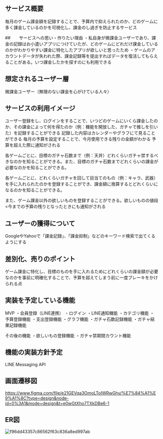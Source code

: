 ## サービス概要
毎月のゲーム課金額を記録することで、予算内で抑えられたのか、どのゲームに多く課金しているのかを可視化し、課金のし過ぎを防止するサービス

##　　サービスへの思い・作りたい理由
・私自身が微課金ユーザーであり、課金の記録はお小遣いアプリにつけていたが、どのゲームにどれだけ課金しているのかがわかりやすい課金に特化したアプリが欲しいと思ったため
・ゲームのアカウントデータが失われた際、課金記録等を提出すればデータを復活してもらえることがある。いつ課金したかを探すのにも利用できる

## 想定されるユーザー層
微課金ユーザー（無理のない課金を心がけている人々）

## サービスの利用イメージ
ユーザー登録をし、ログインをすることで、いつどのゲームにいくら課金したのか、その課金によって何を得たのか（例：機能を開放した、ガチャで推しを引いた）を記録することができる
記録した内容はカレンダーやグラフにて見ることができる
毎月の予算を設定することで、今月使用できる残りの金額がわかる
予算を超えた際に通知がされる

各ゲームごとに、目標のガチャ石数まで（例：天井）どれくらいガチャ禁するべきなのかを知ることができる。また、目標のガチャ石数までどれくらいの課金が必要なのかを知ることができる。

各ゲームごとに、どれくらいガチャを回して目当てのもの（例：キャラ、武器）を手に入れられたのかを登録することができ、課金額に換算するとどれくらいになるのかを知ることができる。

また、ゲーム課金以外の欲しいものを登録することができる。欲しいものの値段<今までの予算の残りとなったときにも通知がされる

## ユーザーの獲得について
GoogleやYahooで「課金記録」、「課金抑制」などのキーワード検索で出てくるようにする

## 差別化、売りのポイント
ゲーム課金に特化し、目標のものを手に入れるためにどれくらいの課金額が必要なのかを事前に明確化することで、予算を超えてしまう前に一度ブレーキをかけられる点


## 実装を予定している機能
MVP
・会員登録（LINE連携）
・ログイン
・LINE通知機能
・カテゴリ機能
・予算登録機能
・支出登録機能
・グラフ機能
・ガチャ石数記録機能
・ガチャ結果記録機能

その後の機能
・欲しいもの登録機能
・ガチャ禁期間カウント機能

## 機能の実装方針予定
LINE Messaging API

## 画面遷移図
https://www.figma.com/file/e21GEVqa3OmoLToIWRwGhv/%E7%84%A1%E9%A1%8C?type=design&node-id=0%3A1&mode=design&t=e0wGtXho7TXkDBe6-1

## ER図
![f96dd43357c86562f63c836a8ed997ab](https://github.com/yzrh42/no_charge/assets/126340918/c1e3d251-1a49-4e64-9436-e53ef22c7a28)